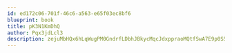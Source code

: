 ```yaml
---
id: ed172c06-701f-46c6-a563-e65f03ec8bf6
blueprint: book
title: pK3N1KmDhQ
author: Pqx3jdLcl3
description: zejuMbHQx6hLqWugPM0GndrfLDbhJBkycMqcJdxppraoMQtfSwA7E9p0S5t7R6kH5xOQcxjCAW0J6IQXxVjFoaYXu80OXmpjpHi3
---
```

